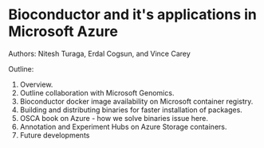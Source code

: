 # Bioconductor and it's applications in Microsoft Azure

Authors: Nitesh Turaga, Erdal Cogsun, and Vince Carey

Outline:

1. Overview.
2. Outline collaboration with Microsoft Genomics.
3. Bioconductor docker image availability on Microsoft container registry.
4. Building and distributing binaries for faster installation of packages.
5. OSCA book on Azure - how we solve binaries issue here.
6. Annotation and Experiment Hubs on Azure Storage containers.
7. Future developments
